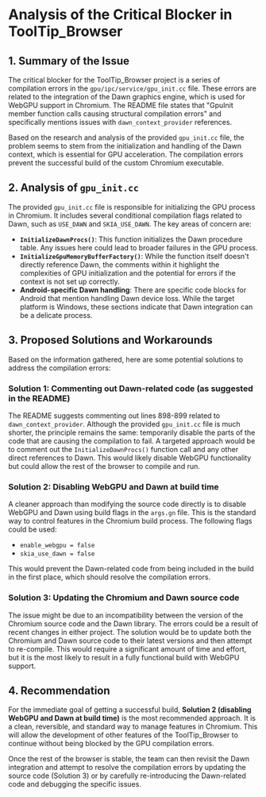 # Analysis of the Critical Blocker in ToolTip_Browser

## 1. Summary of the Issue

The critical blocker for the ToolTip_Browser project is a series of compilation errors in the `gpu/ipc/service/gpu_init.cc` file. These errors are related to the integration of the Dawn graphics engine, which is used for WebGPU support in Chromium. The README file states that "GpuInit member function calls causing structural compilation errors" and specifically mentions issues with `dawn_context_provider` references.

Based on the research and analysis of the provided `gpu_init.cc` file, the problem seems to stem from the initialization and handling of the Dawn context, which is essential for GPU acceleration. The compilation errors prevent the successful build of the custom Chromium executable.

## 2. Analysis of `gpu_init.cc`

The provided `gpu_init.cc` file is responsible for initializing the GPU process in Chromium. It includes several conditional compilation flags related to Dawn, such as `USE_DAWN` and `SKIA_USE_DAWN`. The key areas of concern are:

*   **`InitializeDawnProcs()`**: This function initializes the Dawn procedure table. Any issues here could lead to broader failures in the GPU process.
*   **`InitializeGpuMemoryBufferFactory()`**: While the function itself doesn't directly reference Dawn, the comments within it highlight the complexities of GPU initialization and the potential for errors if the context is not set up correctly.
*   **Android-specific Dawn handling**: There are specific code blocks for Android that mention handling Dawn device loss. While the target platform is Windows, these sections indicate that Dawn integration can be a delicate process.

## 3. Proposed Solutions and Workarounds

Based on the information gathered, here are some potential solutions to address the compilation errors:

### Solution 1: Commenting out Dawn-related code (as suggested in the README)

The README suggests commenting out lines 898-899 related to `dawn_context_provider`. Although the provided `gpu_init.cc` file is much shorter, the principle remains the same: temporarily disable the parts of the code that are causing the compilation to fail. A targeted approach would be to comment out the `InitializeDawnProcs()` function call and any other direct references to Dawn. This would likely disable WebGPU functionality but could allow the rest of the browser to compile and run.

### Solution 2: Disabling WebGPU and Dawn at build time

A cleaner approach than modifying the source code directly is to disable WebGPU and Dawn using build flags in the `args.gn` file. This is the standard way to control features in the Chromium build process. The following flags could be used:

*   `enable_webgpu = false`
*   `skia_use_dawn = false`

This would prevent the Dawn-related code from being included in the build in the first place, which should resolve the compilation errors.

### Solution 3: Updating the Chromium and Dawn source code

The issue might be due to an incompatibility between the version of the Chromium source code and the Dawn library. The errors could be a result of recent changes in either project. The solution would be to update both the Chromium and Dawn source code to their latest versions and then attempt to re-compile. This would require a significant amount of time and effort, but it is the most likely to result in a fully functional build with WebGPU support.

## 4. Recommendation

For the immediate goal of getting a successful build, **Solution 2 (disabling WebGPU and Dawn at build time)** is the most recommended approach. It is a clean, reversible, and standard way to manage features in Chromium. This will allow the development of other features of the ToolTip_Browser to continue without being blocked by the GPU compilation errors.

Once the rest of the browser is stable, the team can then revisit the Dawn integration and attempt to resolve the compilation errors by updating the source code (Solution 3) or by carefully re-introducing the Dawn-related code and debugging the specific issues.


